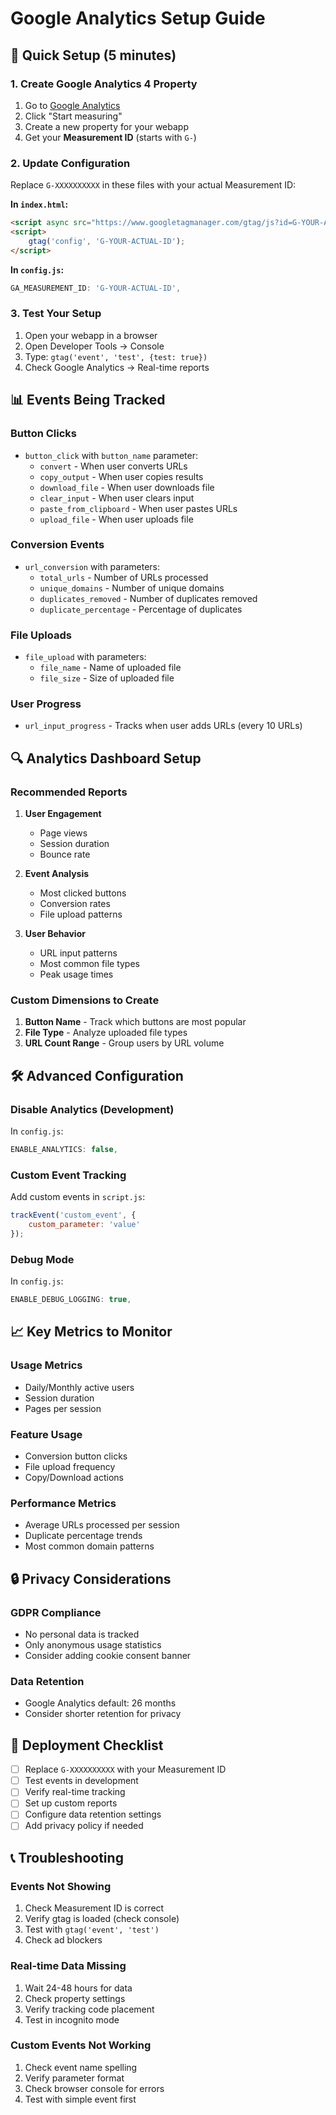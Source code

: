 # Google Analytics Setup Guide

## 🎯 **Quick Setup (5 minutes)**

### 1. Create Google Analytics 4 Property

1. Go to [Google Analytics](https://analytics.google.com/)
2. Click "Start measuring"
3. Create a new property for your webapp
4. Get your **Measurement ID** (starts with `G-`)

### 2. Update Configuration

Replace `G-XXXXXXXXXX` in these files with your actual Measurement ID:

**In `index.html`:**
```html
<script async src="https://www.googletagmanager.com/gtag/js?id=G-YOUR-ACTUAL-ID"></script>
<script>
    gtag('config', 'G-YOUR-ACTUAL-ID');
</script>
```

**In `config.js`:**
```javascript
GA_MEASUREMENT_ID: 'G-YOUR-ACTUAL-ID',
```

### 3. Test Your Setup

1. Open your webapp in a browser
2. Open Developer Tools → Console
3. Type: `gtag('event', 'test', {test: true})`
4. Check Google Analytics → Real-time reports

## 📊 **Events Being Tracked**

### **Button Clicks**
- `button_click` with `button_name` parameter:
  - `convert` - When user converts URLs
  - `copy_output` - When user copies results
  - `download_file` - When user downloads file
  - `clear_input` - When user clears input
  - `paste_from_clipboard` - When user pastes URLs
  - `upload_file` - When user uploads file

### **Conversion Events**
- `url_conversion` with parameters:
  - `total_urls` - Number of URLs processed
  - `unique_domains` - Number of unique domains
  - `duplicates_removed` - Number of duplicates removed
  - `duplicate_percentage` - Percentage of duplicates

### **File Uploads**
- `file_upload` with parameters:
  - `file_name` - Name of uploaded file
  - `file_size` - Size of uploaded file

### **User Progress**
- `url_input_progress` - Tracks when user adds URLs (every 10 URLs)

## 🔍 **Analytics Dashboard Setup**

### **Recommended Reports**

1. **User Engagement**
   - Page views
   - Session duration
   - Bounce rate

2. **Event Analysis**
   - Most clicked buttons
   - Conversion rates
   - File upload patterns

3. **User Behavior**
   - URL input patterns
   - Most common file types
   - Peak usage times

### **Custom Dimensions to Create**

1. **Button Name** - Track which buttons are most popular
2. **File Type** - Analyze uploaded file types
3. **URL Count Range** - Group users by URL volume

## 🛠 **Advanced Configuration**

### **Disable Analytics (Development)**
In `config.js`:
```javascript
ENABLE_ANALYTICS: false,
```

### **Custom Event Tracking**
Add custom events in `script.js`:
```javascript
trackEvent('custom_event', {
    custom_parameter: 'value'
});
```

### **Debug Mode**
In `config.js`:
```javascript
ENABLE_DEBUG_LOGGING: true,
```

## 📈 **Key Metrics to Monitor**

### **Usage Metrics**
- Daily/Monthly active users
- Session duration
- Pages per session

### **Feature Usage**
- Conversion button clicks
- File upload frequency
- Copy/Download actions

### **Performance Metrics**
- Average URLs processed per session
- Duplicate percentage trends
- Most common domain patterns

## 🔒 **Privacy Considerations**

### **GDPR Compliance**
- No personal data is tracked
- Only anonymous usage statistics
- Consider adding cookie consent banner

### **Data Retention**
- Google Analytics default: 26 months
- Consider shorter retention for privacy

## 🚀 **Deployment Checklist**

- [ ] Replace `G-XXXXXXXXXX` with your Measurement ID
- [ ] Test events in development
- [ ] Verify real-time tracking
- [ ] Set up custom reports
- [ ] Configure data retention settings
- [ ] Add privacy policy if needed

## 📞 **Troubleshooting**

### **Events Not Showing**
1. Check Measurement ID is correct
2. Verify gtag is loaded (check console)
3. Test with `gtag('event', 'test')`
4. Check ad blockers

### **Real-time Data Missing**
1. Wait 24-48 hours for data
2. Check property settings
3. Verify tracking code placement
4. Test in incognito mode

### **Custom Events Not Working**
1. Check event name spelling
2. Verify parameter format
3. Check browser console for errors
4. Test with simple event first 